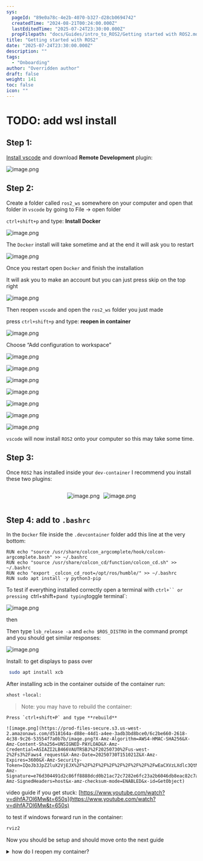 ```yaml
---
sys:
  pageId: "89e0a78c-4e2b-4070-b327-d28cb0694742"
  createdTime: "2024-08-21T00:24:00.000Z"
  lastEditedTime: "2025-07-24T23:30:00.000Z"
  propFilepath: "docs/Guides/intro_to_ROS2/Getting started with ROS2.md"
title: "Getting started with ROS2"
date: "2025-07-24T23:30:00.000Z"
description: ""
tags:
  - "Onboarding"
author: "Overridden author"
draft: false
weight: 141
toc: false
icon: ""
---
```


# TODO: add wsl install

## Step 1:

[Install vscode](https://code.visualstudio.com/download) and download **Remote Development** plugin:

![image.png](https://prod-files-secure.s3.us-west-2.amazonaws.com/d518164a-d88e-44d1-a4ee-3adb3bd8bce0/efb52993-1881-4a40-b95e-6f020334f022/image.png?X-Amz-Algorithm=AWS4-HMAC-SHA256&X-Amz-Content-Sha256=UNSIGNED-PAYLOAD&X-Amz-Credential=ASIAZI2LB4662S35MXSS%2F20250730%2Fus-west-2%2Fs3%2Faws4_request&X-Amz-Date=20250730T151014Z&X-Amz-Expires=3600&X-Amz-Security-Token=IQoJb3JpZ2luX2VjEJX%2F%2F%2F%2F%2F%2F%2F%2F%2F%2FwEaCXVzLXdlc3QtMiJGMEQCIDq26g24qyO1EUsEVI4V%2FgQd%2Fh6KWPvwk6dbl8NCvTAwAiAA94%2Bzlb7oYeYMABr1HTb5O3a5N71nNqFddw12qGO6lCqIBAi%2B%2F%2F%2F%2F%2F%2F%2F%2F%2F%2F8BEAAaDDYzNzQyMzE4MzgwNSIMooU%2BB5hIOAFoVD89KtwDnH%2BJTFPIRkbbLUfOi1tBsdpk%2BLJU25Gml7ZbGRSsC1smZVPxhmFmLjQhxIOJWvO%2B5tNgjDesFh02rX%2Bx%2B%2FnEK8ZKtJBxhufrT38Ty5YbcDXmS%2FM7qgUfhAabZ1A9WCNgyLeiORwwg1%2BGcZnO9lNkYJF2k1qpXTukm%2FmVIeRSqsIT6B81gG%2BNCEmh3DhS6kWB%2BlONgEzCZul2UvABJYBVOctrEb7pKPKth2ib3SFy43Dw9siAJoAxgtZBD1KR4NA5%2FoFvT%2B0Sm1XyC39u4BrOCL0N%2B2w6YLAEl%2FFfw%2BTfvQOTY%2FoogCjklkJ21M%2BCrzuLOybDXLLYEOuS1AH7ZjvX7KqWFvxffj1h%2BQolIqUeoOh4eVrvvfgWPPInUPc5o7krBnipSVve5ojTPvLjfycFGpwvs8cFvEzqNVtcpjUohJYJHDuBiFB2EHdjNsGf%2BLa5ia8PlAROcSCYG23x3gj5eWpUlMyLiAoMnvTjkT6EhBoIpc1Bb0iuGs0m%2F0Xet7%2FxDE86YfTfbHD%2F4hvgP%2B5JS9ZfpAeNm5%2FUNVNRBPsdBTDOBEDZ%2FzdT1RnG7Il%2B3HfOClq3kOI%2F%2BORWdzrJfQumZm4GeoWYtqZExsvQTzqSgCfgMB%2Bq6dUuB5ARHwAw%2BqKoxAY6pgEiEcOjuVl3rFZ8DoltyUH37aaJYO2ki5rwtMt4RJ8CyW5xLsMDveBPfV6NvLN4j4vwYG509%2BLuEwxppuVvrre56cTl6mld0dniJBHaS1NGNfkUGEwuPmh886mj9qu5ovmkCmhcR8lBTr3tTRLCYPqALHHY1sbiiSMPzd6QgMs1x1kVcnfDWuteB8LIdfnZi9V2fKMSuU2ADMIkOHQwlRjn%2FEwJEfTZ&X-Amz-Signature=d57743867cf92554b97b34eeb74ef337ce53ef7313e5d64ca3302ffdf389488b&X-Amz-SignedHeaders=host&x-amz-checksum-mode=ENABLED&x-id=GetObject)

## Step 2:

Create a folder called `ros2_ws` somewhere on your computer and open that folder in `vscode` by going to File → open folder 

`ctrl+shift+p` and type: **Install Docker**

![image.png](https://prod-files-secure.s3.us-west-2.amazonaws.com/d518164a-d88e-44d1-a4ee-3adb3bd8bce0/2269dc0e-1cd5-47ff-bceb-c04ad9b2eab0/image.png?X-Amz-Algorithm=AWS4-HMAC-SHA256&X-Amz-Content-Sha256=UNSIGNED-PAYLOAD&X-Amz-Credential=ASIAZI2LB4662S35MXSS%2F20250730%2Fus-west-2%2Fs3%2Faws4_request&X-Amz-Date=20250730T151014Z&X-Amz-Expires=3600&X-Amz-Security-Token=IQoJb3JpZ2luX2VjEJX%2F%2F%2F%2F%2F%2F%2F%2F%2F%2FwEaCXVzLXdlc3QtMiJGMEQCIDq26g24qyO1EUsEVI4V%2FgQd%2Fh6KWPvwk6dbl8NCvTAwAiAA94%2Bzlb7oYeYMABr1HTb5O3a5N71nNqFddw12qGO6lCqIBAi%2B%2F%2F%2F%2F%2F%2F%2F%2F%2F%2F8BEAAaDDYzNzQyMzE4MzgwNSIMooU%2BB5hIOAFoVD89KtwDnH%2BJTFPIRkbbLUfOi1tBsdpk%2BLJU25Gml7ZbGRSsC1smZVPxhmFmLjQhxIOJWvO%2B5tNgjDesFh02rX%2Bx%2B%2FnEK8ZKtJBxhufrT38Ty5YbcDXmS%2FM7qgUfhAabZ1A9WCNgyLeiORwwg1%2BGcZnO9lNkYJF2k1qpXTukm%2FmVIeRSqsIT6B81gG%2BNCEmh3DhS6kWB%2BlONgEzCZul2UvABJYBVOctrEb7pKPKth2ib3SFy43Dw9siAJoAxgtZBD1KR4NA5%2FoFvT%2B0Sm1XyC39u4BrOCL0N%2B2w6YLAEl%2FFfw%2BTfvQOTY%2FoogCjklkJ21M%2BCrzuLOybDXLLYEOuS1AH7ZjvX7KqWFvxffj1h%2BQolIqUeoOh4eVrvvfgWPPInUPc5o7krBnipSVve5ojTPvLjfycFGpwvs8cFvEzqNVtcpjUohJYJHDuBiFB2EHdjNsGf%2BLa5ia8PlAROcSCYG23x3gj5eWpUlMyLiAoMnvTjkT6EhBoIpc1Bb0iuGs0m%2F0Xet7%2FxDE86YfTfbHD%2F4hvgP%2B5JS9ZfpAeNm5%2FUNVNRBPsdBTDOBEDZ%2FzdT1RnG7Il%2B3HfOClq3kOI%2F%2BORWdzrJfQumZm4GeoWYtqZExsvQTzqSgCfgMB%2Bq6dUuB5ARHwAw%2BqKoxAY6pgEiEcOjuVl3rFZ8DoltyUH37aaJYO2ki5rwtMt4RJ8CyW5xLsMDveBPfV6NvLN4j4vwYG509%2BLuEwxppuVvrre56cTl6mld0dniJBHaS1NGNfkUGEwuPmh886mj9qu5ovmkCmhcR8lBTr3tTRLCYPqALHHY1sbiiSMPzd6QgMs1x1kVcnfDWuteB8LIdfnZi9V2fKMSuU2ADMIkOHQwlRjn%2FEwJEfTZ&X-Amz-Signature=eca91808355bc30ed46da6a4761d42b585a203f03aa642782cd168cad01c67e7&X-Amz-SignedHeaders=host&x-amz-checksum-mode=ENABLED&x-id=GetObject)

The `Docker` install will take sometime and at the end it will ask you to restart

![image.png](https://prod-files-secure.s3.us-west-2.amazonaws.com/d518164a-d88e-44d1-a4ee-3adb3bd8bce0/ed233f78-be33-4b1f-b89c-9c346c0e961e/image.png?X-Amz-Algorithm=AWS4-HMAC-SHA256&X-Amz-Content-Sha256=UNSIGNED-PAYLOAD&X-Amz-Credential=ASIAZI2LB4662S35MXSS%2F20250730%2Fus-west-2%2Fs3%2Faws4_request&X-Amz-Date=20250730T151014Z&X-Amz-Expires=3600&X-Amz-Security-Token=IQoJb3JpZ2luX2VjEJX%2F%2F%2F%2F%2F%2F%2F%2F%2F%2FwEaCXVzLXdlc3QtMiJGMEQCIDq26g24qyO1EUsEVI4V%2FgQd%2Fh6KWPvwk6dbl8NCvTAwAiAA94%2Bzlb7oYeYMABr1HTb5O3a5N71nNqFddw12qGO6lCqIBAi%2B%2F%2F%2F%2F%2F%2F%2F%2F%2F%2F8BEAAaDDYzNzQyMzE4MzgwNSIMooU%2BB5hIOAFoVD89KtwDnH%2BJTFPIRkbbLUfOi1tBsdpk%2BLJU25Gml7ZbGRSsC1smZVPxhmFmLjQhxIOJWvO%2B5tNgjDesFh02rX%2Bx%2B%2FnEK8ZKtJBxhufrT38Ty5YbcDXmS%2FM7qgUfhAabZ1A9WCNgyLeiORwwg1%2BGcZnO9lNkYJF2k1qpXTukm%2FmVIeRSqsIT6B81gG%2BNCEmh3DhS6kWB%2BlONgEzCZul2UvABJYBVOctrEb7pKPKth2ib3SFy43Dw9siAJoAxgtZBD1KR4NA5%2FoFvT%2B0Sm1XyC39u4BrOCL0N%2B2w6YLAEl%2FFfw%2BTfvQOTY%2FoogCjklkJ21M%2BCrzuLOybDXLLYEOuS1AH7ZjvX7KqWFvxffj1h%2BQolIqUeoOh4eVrvvfgWPPInUPc5o7krBnipSVve5ojTPvLjfycFGpwvs8cFvEzqNVtcpjUohJYJHDuBiFB2EHdjNsGf%2BLa5ia8PlAROcSCYG23x3gj5eWpUlMyLiAoMnvTjkT6EhBoIpc1Bb0iuGs0m%2F0Xet7%2FxDE86YfTfbHD%2F4hvgP%2B5JS9ZfpAeNm5%2FUNVNRBPsdBTDOBEDZ%2FzdT1RnG7Il%2B3HfOClq3kOI%2F%2BORWdzrJfQumZm4GeoWYtqZExsvQTzqSgCfgMB%2Bq6dUuB5ARHwAw%2BqKoxAY6pgEiEcOjuVl3rFZ8DoltyUH37aaJYO2ki5rwtMt4RJ8CyW5xLsMDveBPfV6NvLN4j4vwYG509%2BLuEwxppuVvrre56cTl6mld0dniJBHaS1NGNfkUGEwuPmh886mj9qu5ovmkCmhcR8lBTr3tTRLCYPqALHHY1sbiiSMPzd6QgMs1x1kVcnfDWuteB8LIdfnZi9V2fKMSuU2ADMIkOHQwlRjn%2FEwJEfTZ&X-Amz-Signature=253319e8f85030c2eaebb58d46b525acba809e302c4d064e62110ffb3cf4f348&X-Amz-SignedHeaders=host&x-amz-checksum-mode=ENABLED&x-id=GetObject)

Once you restart open `Docker` and finish the installation

It will ask you to make an account but you can just press skip on the top right

![image.png](https://prod-files-secure.s3.us-west-2.amazonaws.com/d518164a-d88e-44d1-a4ee-3adb3bd8bce0/21010ad9-1659-4fd9-9f59-9932a09b2a3d/image.png?X-Amz-Algorithm=AWS4-HMAC-SHA256&X-Amz-Content-Sha256=UNSIGNED-PAYLOAD&X-Amz-Credential=ASIAZI2LB4662S35MXSS%2F20250730%2Fus-west-2%2Fs3%2Faws4_request&X-Amz-Date=20250730T151014Z&X-Amz-Expires=3600&X-Amz-Security-Token=IQoJb3JpZ2luX2VjEJX%2F%2F%2F%2F%2F%2F%2F%2F%2F%2FwEaCXVzLXdlc3QtMiJGMEQCIDq26g24qyO1EUsEVI4V%2FgQd%2Fh6KWPvwk6dbl8NCvTAwAiAA94%2Bzlb7oYeYMABr1HTb5O3a5N71nNqFddw12qGO6lCqIBAi%2B%2F%2F%2F%2F%2F%2F%2F%2F%2F%2F8BEAAaDDYzNzQyMzE4MzgwNSIMooU%2BB5hIOAFoVD89KtwDnH%2BJTFPIRkbbLUfOi1tBsdpk%2BLJU25Gml7ZbGRSsC1smZVPxhmFmLjQhxIOJWvO%2B5tNgjDesFh02rX%2Bx%2B%2FnEK8ZKtJBxhufrT38Ty5YbcDXmS%2FM7qgUfhAabZ1A9WCNgyLeiORwwg1%2BGcZnO9lNkYJF2k1qpXTukm%2FmVIeRSqsIT6B81gG%2BNCEmh3DhS6kWB%2BlONgEzCZul2UvABJYBVOctrEb7pKPKth2ib3SFy43Dw9siAJoAxgtZBD1KR4NA5%2FoFvT%2B0Sm1XyC39u4BrOCL0N%2B2w6YLAEl%2FFfw%2BTfvQOTY%2FoogCjklkJ21M%2BCrzuLOybDXLLYEOuS1AH7ZjvX7KqWFvxffj1h%2BQolIqUeoOh4eVrvvfgWPPInUPc5o7krBnipSVve5ojTPvLjfycFGpwvs8cFvEzqNVtcpjUohJYJHDuBiFB2EHdjNsGf%2BLa5ia8PlAROcSCYG23x3gj5eWpUlMyLiAoMnvTjkT6EhBoIpc1Bb0iuGs0m%2F0Xet7%2FxDE86YfTfbHD%2F4hvgP%2B5JS9ZfpAeNm5%2FUNVNRBPsdBTDOBEDZ%2FzdT1RnG7Il%2B3HfOClq3kOI%2F%2BORWdzrJfQumZm4GeoWYtqZExsvQTzqSgCfgMB%2Bq6dUuB5ARHwAw%2BqKoxAY6pgEiEcOjuVl3rFZ8DoltyUH37aaJYO2ki5rwtMt4RJ8CyW5xLsMDveBPfV6NvLN4j4vwYG509%2BLuEwxppuVvrre56cTl6mld0dniJBHaS1NGNfkUGEwuPmh886mj9qu5ovmkCmhcR8lBTr3tTRLCYPqALHHY1sbiiSMPzd6QgMs1x1kVcnfDWuteB8LIdfnZi9V2fKMSuU2ADMIkOHQwlRjn%2FEwJEfTZ&X-Amz-Signature=a089c6db2f19c00c0ef300ac4b34bf69edcfe9fe206c674d12f8c88362397835&X-Amz-SignedHeaders=host&x-amz-checksum-mode=ENABLED&x-id=GetObject)

Then reopen `vscode` and open the `ros2_ws` folder you just made

press `ctrl+shift+p` and type: **reopen in container**

![image.png](https://prod-files-secure.s3.us-west-2.amazonaws.com/d518164a-d88e-44d1-a4ee-3adb3bd8bce0/4e93b8c2-41ad-488c-8095-c74205196118/image.png?X-Amz-Algorithm=AWS4-HMAC-SHA256&X-Amz-Content-Sha256=UNSIGNED-PAYLOAD&X-Amz-Credential=ASIAZI2LB4662S35MXSS%2F20250730%2Fus-west-2%2Fs3%2Faws4_request&X-Amz-Date=20250730T151014Z&X-Amz-Expires=3600&X-Amz-Security-Token=IQoJb3JpZ2luX2VjEJX%2F%2F%2F%2F%2F%2F%2F%2F%2F%2FwEaCXVzLXdlc3QtMiJGMEQCIDq26g24qyO1EUsEVI4V%2FgQd%2Fh6KWPvwk6dbl8NCvTAwAiAA94%2Bzlb7oYeYMABr1HTb5O3a5N71nNqFddw12qGO6lCqIBAi%2B%2F%2F%2F%2F%2F%2F%2F%2F%2F%2F8BEAAaDDYzNzQyMzE4MzgwNSIMooU%2BB5hIOAFoVD89KtwDnH%2BJTFPIRkbbLUfOi1tBsdpk%2BLJU25Gml7ZbGRSsC1smZVPxhmFmLjQhxIOJWvO%2B5tNgjDesFh02rX%2Bx%2B%2FnEK8ZKtJBxhufrT38Ty5YbcDXmS%2FM7qgUfhAabZ1A9WCNgyLeiORwwg1%2BGcZnO9lNkYJF2k1qpXTukm%2FmVIeRSqsIT6B81gG%2BNCEmh3DhS6kWB%2BlONgEzCZul2UvABJYBVOctrEb7pKPKth2ib3SFy43Dw9siAJoAxgtZBD1KR4NA5%2FoFvT%2B0Sm1XyC39u4BrOCL0N%2B2w6YLAEl%2FFfw%2BTfvQOTY%2FoogCjklkJ21M%2BCrzuLOybDXLLYEOuS1AH7ZjvX7KqWFvxffj1h%2BQolIqUeoOh4eVrvvfgWPPInUPc5o7krBnipSVve5ojTPvLjfycFGpwvs8cFvEzqNVtcpjUohJYJHDuBiFB2EHdjNsGf%2BLa5ia8PlAROcSCYG23x3gj5eWpUlMyLiAoMnvTjkT6EhBoIpc1Bb0iuGs0m%2F0Xet7%2FxDE86YfTfbHD%2F4hvgP%2B5JS9ZfpAeNm5%2FUNVNRBPsdBTDOBEDZ%2FzdT1RnG7Il%2B3HfOClq3kOI%2F%2BORWdzrJfQumZm4GeoWYtqZExsvQTzqSgCfgMB%2Bq6dUuB5ARHwAw%2BqKoxAY6pgEiEcOjuVl3rFZ8DoltyUH37aaJYO2ki5rwtMt4RJ8CyW5xLsMDveBPfV6NvLN4j4vwYG509%2BLuEwxppuVvrre56cTl6mld0dniJBHaS1NGNfkUGEwuPmh886mj9qu5ovmkCmhcR8lBTr3tTRLCYPqALHHY1sbiiSMPzd6QgMs1x1kVcnfDWuteB8LIdfnZi9V2fKMSuU2ADMIkOHQwlRjn%2FEwJEfTZ&X-Amz-Signature=8be1333eecc8b351e692d9c66ea46ff1e94ee5286334a4ed002300b3827bc7a5&X-Amz-SignedHeaders=host&x-amz-checksum-mode=ENABLED&x-id=GetObject)

Choose “Add configuration to workspace”

![image.png](https://prod-files-secure.s3.us-west-2.amazonaws.com/d518164a-d88e-44d1-a4ee-3adb3bd8bce0/9560b282-5060-4989-ba37-97e7b2c22476/image.png?X-Amz-Algorithm=AWS4-HMAC-SHA256&X-Amz-Content-Sha256=UNSIGNED-PAYLOAD&X-Amz-Credential=ASIAZI2LB4662S35MXSS%2F20250730%2Fus-west-2%2Fs3%2Faws4_request&X-Amz-Date=20250730T151014Z&X-Amz-Expires=3600&X-Amz-Security-Token=IQoJb3JpZ2luX2VjEJX%2F%2F%2F%2F%2F%2F%2F%2F%2F%2FwEaCXVzLXdlc3QtMiJGMEQCIDq26g24qyO1EUsEVI4V%2FgQd%2Fh6KWPvwk6dbl8NCvTAwAiAA94%2Bzlb7oYeYMABr1HTb5O3a5N71nNqFddw12qGO6lCqIBAi%2B%2F%2F%2F%2F%2F%2F%2F%2F%2F%2F8BEAAaDDYzNzQyMzE4MzgwNSIMooU%2BB5hIOAFoVD89KtwDnH%2BJTFPIRkbbLUfOi1tBsdpk%2BLJU25Gml7ZbGRSsC1smZVPxhmFmLjQhxIOJWvO%2B5tNgjDesFh02rX%2Bx%2B%2FnEK8ZKtJBxhufrT38Ty5YbcDXmS%2FM7qgUfhAabZ1A9WCNgyLeiORwwg1%2BGcZnO9lNkYJF2k1qpXTukm%2FmVIeRSqsIT6B81gG%2BNCEmh3DhS6kWB%2BlONgEzCZul2UvABJYBVOctrEb7pKPKth2ib3SFy43Dw9siAJoAxgtZBD1KR4NA5%2FoFvT%2B0Sm1XyC39u4BrOCL0N%2B2w6YLAEl%2FFfw%2BTfvQOTY%2FoogCjklkJ21M%2BCrzuLOybDXLLYEOuS1AH7ZjvX7KqWFvxffj1h%2BQolIqUeoOh4eVrvvfgWPPInUPc5o7krBnipSVve5ojTPvLjfycFGpwvs8cFvEzqNVtcpjUohJYJHDuBiFB2EHdjNsGf%2BLa5ia8PlAROcSCYG23x3gj5eWpUlMyLiAoMnvTjkT6EhBoIpc1Bb0iuGs0m%2F0Xet7%2FxDE86YfTfbHD%2F4hvgP%2B5JS9ZfpAeNm5%2FUNVNRBPsdBTDOBEDZ%2FzdT1RnG7Il%2B3HfOClq3kOI%2F%2BORWdzrJfQumZm4GeoWYtqZExsvQTzqSgCfgMB%2Bq6dUuB5ARHwAw%2BqKoxAY6pgEiEcOjuVl3rFZ8DoltyUH37aaJYO2ki5rwtMt4RJ8CyW5xLsMDveBPfV6NvLN4j4vwYG509%2BLuEwxppuVvrre56cTl6mld0dniJBHaS1NGNfkUGEwuPmh886mj9qu5ovmkCmhcR8lBTr3tTRLCYPqALHHY1sbiiSMPzd6QgMs1x1kVcnfDWuteB8LIdfnZi9V2fKMSuU2ADMIkOHQwlRjn%2FEwJEfTZ&X-Amz-Signature=77a47778bfd7ff61f54a8370e0934fa9d3b0f3d94837c3221f60edf1aae2437d&X-Amz-SignedHeaders=host&x-amz-checksum-mode=ENABLED&x-id=GetObject)

![image.png](https://prod-files-secure.s3.us-west-2.amazonaws.com/d518164a-d88e-44d1-a4ee-3adb3bd8bce0/2ee63f81-886b-48e8-a553-dc6e5eac99e4/image.png?X-Amz-Algorithm=AWS4-HMAC-SHA256&X-Amz-Content-Sha256=UNSIGNED-PAYLOAD&X-Amz-Credential=ASIAZI2LB4662S35MXSS%2F20250730%2Fus-west-2%2Fs3%2Faws4_request&X-Amz-Date=20250730T151014Z&X-Amz-Expires=3600&X-Amz-Security-Token=IQoJb3JpZ2luX2VjEJX%2F%2F%2F%2F%2F%2F%2F%2F%2F%2FwEaCXVzLXdlc3QtMiJGMEQCIDq26g24qyO1EUsEVI4V%2FgQd%2Fh6KWPvwk6dbl8NCvTAwAiAA94%2Bzlb7oYeYMABr1HTb5O3a5N71nNqFddw12qGO6lCqIBAi%2B%2F%2F%2F%2F%2F%2F%2F%2F%2F%2F8BEAAaDDYzNzQyMzE4MzgwNSIMooU%2BB5hIOAFoVD89KtwDnH%2BJTFPIRkbbLUfOi1tBsdpk%2BLJU25Gml7ZbGRSsC1smZVPxhmFmLjQhxIOJWvO%2B5tNgjDesFh02rX%2Bx%2B%2FnEK8ZKtJBxhufrT38Ty5YbcDXmS%2FM7qgUfhAabZ1A9WCNgyLeiORwwg1%2BGcZnO9lNkYJF2k1qpXTukm%2FmVIeRSqsIT6B81gG%2BNCEmh3DhS6kWB%2BlONgEzCZul2UvABJYBVOctrEb7pKPKth2ib3SFy43Dw9siAJoAxgtZBD1KR4NA5%2FoFvT%2B0Sm1XyC39u4BrOCL0N%2B2w6YLAEl%2FFfw%2BTfvQOTY%2FoogCjklkJ21M%2BCrzuLOybDXLLYEOuS1AH7ZjvX7KqWFvxffj1h%2BQolIqUeoOh4eVrvvfgWPPInUPc5o7krBnipSVve5ojTPvLjfycFGpwvs8cFvEzqNVtcpjUohJYJHDuBiFB2EHdjNsGf%2BLa5ia8PlAROcSCYG23x3gj5eWpUlMyLiAoMnvTjkT6EhBoIpc1Bb0iuGs0m%2F0Xet7%2FxDE86YfTfbHD%2F4hvgP%2B5JS9ZfpAeNm5%2FUNVNRBPsdBTDOBEDZ%2FzdT1RnG7Il%2B3HfOClq3kOI%2F%2BORWdzrJfQumZm4GeoWYtqZExsvQTzqSgCfgMB%2Bq6dUuB5ARHwAw%2BqKoxAY6pgEiEcOjuVl3rFZ8DoltyUH37aaJYO2ki5rwtMt4RJ8CyW5xLsMDveBPfV6NvLN4j4vwYG509%2BLuEwxppuVvrre56cTl6mld0dniJBHaS1NGNfkUGEwuPmh886mj9qu5ovmkCmhcR8lBTr3tTRLCYPqALHHY1sbiiSMPzd6QgMs1x1kVcnfDWuteB8LIdfnZi9V2fKMSuU2ADMIkOHQwlRjn%2FEwJEfTZ&X-Amz-Signature=c1483ed902b7fef70221f9d7bc0582f8e2e02989ac3db8fac930e73f8ac797c4&X-Amz-SignedHeaders=host&x-amz-checksum-mode=ENABLED&x-id=GetObject)

![image.png](https://prod-files-secure.s3.us-west-2.amazonaws.com/d518164a-d88e-44d1-a4ee-3adb3bd8bce0/e0fd626c-c8b6-4b2c-95d1-fa4c26514504/image.png?X-Amz-Algorithm=AWS4-HMAC-SHA256&X-Amz-Content-Sha256=UNSIGNED-PAYLOAD&X-Amz-Credential=ASIAZI2LB4662S35MXSS%2F20250730%2Fus-west-2%2Fs3%2Faws4_request&X-Amz-Date=20250730T151014Z&X-Amz-Expires=3600&X-Amz-Security-Token=IQoJb3JpZ2luX2VjEJX%2F%2F%2F%2F%2F%2F%2F%2F%2F%2FwEaCXVzLXdlc3QtMiJGMEQCIDq26g24qyO1EUsEVI4V%2FgQd%2Fh6KWPvwk6dbl8NCvTAwAiAA94%2Bzlb7oYeYMABr1HTb5O3a5N71nNqFddw12qGO6lCqIBAi%2B%2F%2F%2F%2F%2F%2F%2F%2F%2F%2F8BEAAaDDYzNzQyMzE4MzgwNSIMooU%2BB5hIOAFoVD89KtwDnH%2BJTFPIRkbbLUfOi1tBsdpk%2BLJU25Gml7ZbGRSsC1smZVPxhmFmLjQhxIOJWvO%2B5tNgjDesFh02rX%2Bx%2B%2FnEK8ZKtJBxhufrT38Ty5YbcDXmS%2FM7qgUfhAabZ1A9WCNgyLeiORwwg1%2BGcZnO9lNkYJF2k1qpXTukm%2FmVIeRSqsIT6B81gG%2BNCEmh3DhS6kWB%2BlONgEzCZul2UvABJYBVOctrEb7pKPKth2ib3SFy43Dw9siAJoAxgtZBD1KR4NA5%2FoFvT%2B0Sm1XyC39u4BrOCL0N%2B2w6YLAEl%2FFfw%2BTfvQOTY%2FoogCjklkJ21M%2BCrzuLOybDXLLYEOuS1AH7ZjvX7KqWFvxffj1h%2BQolIqUeoOh4eVrvvfgWPPInUPc5o7krBnipSVve5ojTPvLjfycFGpwvs8cFvEzqNVtcpjUohJYJHDuBiFB2EHdjNsGf%2BLa5ia8PlAROcSCYG23x3gj5eWpUlMyLiAoMnvTjkT6EhBoIpc1Bb0iuGs0m%2F0Xet7%2FxDE86YfTfbHD%2F4hvgP%2B5JS9ZfpAeNm5%2FUNVNRBPsdBTDOBEDZ%2FzdT1RnG7Il%2B3HfOClq3kOI%2F%2BORWdzrJfQumZm4GeoWYtqZExsvQTzqSgCfgMB%2Bq6dUuB5ARHwAw%2BqKoxAY6pgEiEcOjuVl3rFZ8DoltyUH37aaJYO2ki5rwtMt4RJ8CyW5xLsMDveBPfV6NvLN4j4vwYG509%2BLuEwxppuVvrre56cTl6mld0dniJBHaS1NGNfkUGEwuPmh886mj9qu5ovmkCmhcR8lBTr3tTRLCYPqALHHY1sbiiSMPzd6QgMs1x1kVcnfDWuteB8LIdfnZi9V2fKMSuU2ADMIkOHQwlRjn%2FEwJEfTZ&X-Amz-Signature=222a32ec4849149b942ea47f804a0827c5279e8d73abfa9ec5da7de8a6d7c654&X-Amz-SignedHeaders=host&x-amz-checksum-mode=ENABLED&x-id=GetObject)

![image.png](https://prod-files-secure.s3.us-west-2.amazonaws.com/d518164a-d88e-44d1-a4ee-3adb3bd8bce0/a2e13f50-d2ab-4719-a4c2-7ced634bfc9d/image.png?X-Amz-Algorithm=AWS4-HMAC-SHA256&X-Amz-Content-Sha256=UNSIGNED-PAYLOAD&X-Amz-Credential=ASIAZI2LB4662S35MXSS%2F20250730%2Fus-west-2%2Fs3%2Faws4_request&X-Amz-Date=20250730T151014Z&X-Amz-Expires=3600&X-Amz-Security-Token=IQoJb3JpZ2luX2VjEJX%2F%2F%2F%2F%2F%2F%2F%2F%2F%2FwEaCXVzLXdlc3QtMiJGMEQCIDq26g24qyO1EUsEVI4V%2FgQd%2Fh6KWPvwk6dbl8NCvTAwAiAA94%2Bzlb7oYeYMABr1HTb5O3a5N71nNqFddw12qGO6lCqIBAi%2B%2F%2F%2F%2F%2F%2F%2F%2F%2F%2F8BEAAaDDYzNzQyMzE4MzgwNSIMooU%2BB5hIOAFoVD89KtwDnH%2BJTFPIRkbbLUfOi1tBsdpk%2BLJU25Gml7ZbGRSsC1smZVPxhmFmLjQhxIOJWvO%2B5tNgjDesFh02rX%2Bx%2B%2FnEK8ZKtJBxhufrT38Ty5YbcDXmS%2FM7qgUfhAabZ1A9WCNgyLeiORwwg1%2BGcZnO9lNkYJF2k1qpXTukm%2FmVIeRSqsIT6B81gG%2BNCEmh3DhS6kWB%2BlONgEzCZul2UvABJYBVOctrEb7pKPKth2ib3SFy43Dw9siAJoAxgtZBD1KR4NA5%2FoFvT%2B0Sm1XyC39u4BrOCL0N%2B2w6YLAEl%2FFfw%2BTfvQOTY%2FoogCjklkJ21M%2BCrzuLOybDXLLYEOuS1AH7ZjvX7KqWFvxffj1h%2BQolIqUeoOh4eVrvvfgWPPInUPc5o7krBnipSVve5ojTPvLjfycFGpwvs8cFvEzqNVtcpjUohJYJHDuBiFB2EHdjNsGf%2BLa5ia8PlAROcSCYG23x3gj5eWpUlMyLiAoMnvTjkT6EhBoIpc1Bb0iuGs0m%2F0Xet7%2FxDE86YfTfbHD%2F4hvgP%2B5JS9ZfpAeNm5%2FUNVNRBPsdBTDOBEDZ%2FzdT1RnG7Il%2B3HfOClq3kOI%2F%2BORWdzrJfQumZm4GeoWYtqZExsvQTzqSgCfgMB%2Bq6dUuB5ARHwAw%2BqKoxAY6pgEiEcOjuVl3rFZ8DoltyUH37aaJYO2ki5rwtMt4RJ8CyW5xLsMDveBPfV6NvLN4j4vwYG509%2BLuEwxppuVvrre56cTl6mld0dniJBHaS1NGNfkUGEwuPmh886mj9qu5ovmkCmhcR8lBTr3tTRLCYPqALHHY1sbiiSMPzd6QgMs1x1kVcnfDWuteB8LIdfnZi9V2fKMSuU2ADMIkOHQwlRjn%2FEwJEfTZ&X-Amz-Signature=4009f838d9cba799dfd8be5935ffedad922d28e87bd3149cf5f4f2175b66c16d&X-Amz-SignedHeaders=host&x-amz-checksum-mode=ENABLED&x-id=GetObject)

![image.png](https://prod-files-secure.s3.us-west-2.amazonaws.com/d518164a-d88e-44d1-a4ee-3adb3bd8bce0/6cc478ad-aaba-4bf7-9fcc-403277ab896c/image.png?X-Amz-Algorithm=AWS4-HMAC-SHA256&X-Amz-Content-Sha256=UNSIGNED-PAYLOAD&X-Amz-Credential=ASIAZI2LB4662S35MXSS%2F20250730%2Fus-west-2%2Fs3%2Faws4_request&X-Amz-Date=20250730T151014Z&X-Amz-Expires=3600&X-Amz-Security-Token=IQoJb3JpZ2luX2VjEJX%2F%2F%2F%2F%2F%2F%2F%2F%2F%2FwEaCXVzLXdlc3QtMiJGMEQCIDq26g24qyO1EUsEVI4V%2FgQd%2Fh6KWPvwk6dbl8NCvTAwAiAA94%2Bzlb7oYeYMABr1HTb5O3a5N71nNqFddw12qGO6lCqIBAi%2B%2F%2F%2F%2F%2F%2F%2F%2F%2F%2F8BEAAaDDYzNzQyMzE4MzgwNSIMooU%2BB5hIOAFoVD89KtwDnH%2BJTFPIRkbbLUfOi1tBsdpk%2BLJU25Gml7ZbGRSsC1smZVPxhmFmLjQhxIOJWvO%2B5tNgjDesFh02rX%2Bx%2B%2FnEK8ZKtJBxhufrT38Ty5YbcDXmS%2FM7qgUfhAabZ1A9WCNgyLeiORwwg1%2BGcZnO9lNkYJF2k1qpXTukm%2FmVIeRSqsIT6B81gG%2BNCEmh3DhS6kWB%2BlONgEzCZul2UvABJYBVOctrEb7pKPKth2ib3SFy43Dw9siAJoAxgtZBD1KR4NA5%2FoFvT%2B0Sm1XyC39u4BrOCL0N%2B2w6YLAEl%2FFfw%2BTfvQOTY%2FoogCjklkJ21M%2BCrzuLOybDXLLYEOuS1AH7ZjvX7KqWFvxffj1h%2BQolIqUeoOh4eVrvvfgWPPInUPc5o7krBnipSVve5ojTPvLjfycFGpwvs8cFvEzqNVtcpjUohJYJHDuBiFB2EHdjNsGf%2BLa5ia8PlAROcSCYG23x3gj5eWpUlMyLiAoMnvTjkT6EhBoIpc1Bb0iuGs0m%2F0Xet7%2FxDE86YfTfbHD%2F4hvgP%2B5JS9ZfpAeNm5%2FUNVNRBPsdBTDOBEDZ%2FzdT1RnG7Il%2B3HfOClq3kOI%2F%2BORWdzrJfQumZm4GeoWYtqZExsvQTzqSgCfgMB%2Bq6dUuB5ARHwAw%2BqKoxAY6pgEiEcOjuVl3rFZ8DoltyUH37aaJYO2ki5rwtMt4RJ8CyW5xLsMDveBPfV6NvLN4j4vwYG509%2BLuEwxppuVvrre56cTl6mld0dniJBHaS1NGNfkUGEwuPmh886mj9qu5ovmkCmhcR8lBTr3tTRLCYPqALHHY1sbiiSMPzd6QgMs1x1kVcnfDWuteB8LIdfnZi9V2fKMSuU2ADMIkOHQwlRjn%2FEwJEfTZ&X-Amz-Signature=58ba16b9a24cb5bea7ee5c7e91503eb985b8dca7a2ba9c8ca8912a2d0f98af5b&X-Amz-SignedHeaders=host&x-amz-checksum-mode=ENABLED&x-id=GetObject)

![image.png](https://prod-files-secure.s3.us-west-2.amazonaws.com/d518164a-d88e-44d1-a4ee-3adb3bd8bce0/53255b28-f75e-430f-b9e3-c0ac8577e42b/image.png?X-Amz-Algorithm=AWS4-HMAC-SHA256&X-Amz-Content-Sha256=UNSIGNED-PAYLOAD&X-Amz-Credential=ASIAZI2LB4662S35MXSS%2F20250730%2Fus-west-2%2Fs3%2Faws4_request&X-Amz-Date=20250730T151014Z&X-Amz-Expires=3600&X-Amz-Security-Token=IQoJb3JpZ2luX2VjEJX%2F%2F%2F%2F%2F%2F%2F%2F%2F%2FwEaCXVzLXdlc3QtMiJGMEQCIDq26g24qyO1EUsEVI4V%2FgQd%2Fh6KWPvwk6dbl8NCvTAwAiAA94%2Bzlb7oYeYMABr1HTb5O3a5N71nNqFddw12qGO6lCqIBAi%2B%2F%2F%2F%2F%2F%2F%2F%2F%2F%2F8BEAAaDDYzNzQyMzE4MzgwNSIMooU%2BB5hIOAFoVD89KtwDnH%2BJTFPIRkbbLUfOi1tBsdpk%2BLJU25Gml7ZbGRSsC1smZVPxhmFmLjQhxIOJWvO%2B5tNgjDesFh02rX%2Bx%2B%2FnEK8ZKtJBxhufrT38Ty5YbcDXmS%2FM7qgUfhAabZ1A9WCNgyLeiORwwg1%2BGcZnO9lNkYJF2k1qpXTukm%2FmVIeRSqsIT6B81gG%2BNCEmh3DhS6kWB%2BlONgEzCZul2UvABJYBVOctrEb7pKPKth2ib3SFy43Dw9siAJoAxgtZBD1KR4NA5%2FoFvT%2B0Sm1XyC39u4BrOCL0N%2B2w6YLAEl%2FFfw%2BTfvQOTY%2FoogCjklkJ21M%2BCrzuLOybDXLLYEOuS1AH7ZjvX7KqWFvxffj1h%2BQolIqUeoOh4eVrvvfgWPPInUPc5o7krBnipSVve5ojTPvLjfycFGpwvs8cFvEzqNVtcpjUohJYJHDuBiFB2EHdjNsGf%2BLa5ia8PlAROcSCYG23x3gj5eWpUlMyLiAoMnvTjkT6EhBoIpc1Bb0iuGs0m%2F0Xet7%2FxDE86YfTfbHD%2F4hvgP%2B5JS9ZfpAeNm5%2FUNVNRBPsdBTDOBEDZ%2FzdT1RnG7Il%2B3HfOClq3kOI%2F%2BORWdzrJfQumZm4GeoWYtqZExsvQTzqSgCfgMB%2Bq6dUuB5ARHwAw%2BqKoxAY6pgEiEcOjuVl3rFZ8DoltyUH37aaJYO2ki5rwtMt4RJ8CyW5xLsMDveBPfV6NvLN4j4vwYG509%2BLuEwxppuVvrre56cTl6mld0dniJBHaS1NGNfkUGEwuPmh886mj9qu5ovmkCmhcR8lBTr3tTRLCYPqALHHY1sbiiSMPzd6QgMs1x1kVcnfDWuteB8LIdfnZi9V2fKMSuU2ADMIkOHQwlRjn%2FEwJEfTZ&X-Amz-Signature=552df4f99c31ea306756468dff447761e4dd6ab0f8af3efbcff1a6e683b77e35&X-Amz-SignedHeaders=host&x-amz-checksum-mode=ENABLED&x-id=GetObject)

![image.png](https://prod-files-secure.s3.us-west-2.amazonaws.com/d518164a-d88e-44d1-a4ee-3adb3bd8bce0/7c562767-5af9-4ffb-97d1-327bcdf4ee00/image.png?X-Amz-Algorithm=AWS4-HMAC-SHA256&X-Amz-Content-Sha256=UNSIGNED-PAYLOAD&X-Amz-Credential=ASIAZI2LB4662S35MXSS%2F20250730%2Fus-west-2%2Fs3%2Faws4_request&X-Amz-Date=20250730T151014Z&X-Amz-Expires=3600&X-Amz-Security-Token=IQoJb3JpZ2luX2VjEJX%2F%2F%2F%2F%2F%2F%2F%2F%2F%2FwEaCXVzLXdlc3QtMiJGMEQCIDq26g24qyO1EUsEVI4V%2FgQd%2Fh6KWPvwk6dbl8NCvTAwAiAA94%2Bzlb7oYeYMABr1HTb5O3a5N71nNqFddw12qGO6lCqIBAi%2B%2F%2F%2F%2F%2F%2F%2F%2F%2F%2F8BEAAaDDYzNzQyMzE4MzgwNSIMooU%2BB5hIOAFoVD89KtwDnH%2BJTFPIRkbbLUfOi1tBsdpk%2BLJU25Gml7ZbGRSsC1smZVPxhmFmLjQhxIOJWvO%2B5tNgjDesFh02rX%2Bx%2B%2FnEK8ZKtJBxhufrT38Ty5YbcDXmS%2FM7qgUfhAabZ1A9WCNgyLeiORwwg1%2BGcZnO9lNkYJF2k1qpXTukm%2FmVIeRSqsIT6B81gG%2BNCEmh3DhS6kWB%2BlONgEzCZul2UvABJYBVOctrEb7pKPKth2ib3SFy43Dw9siAJoAxgtZBD1KR4NA5%2FoFvT%2B0Sm1XyC39u4BrOCL0N%2B2w6YLAEl%2FFfw%2BTfvQOTY%2FoogCjklkJ21M%2BCrzuLOybDXLLYEOuS1AH7ZjvX7KqWFvxffj1h%2BQolIqUeoOh4eVrvvfgWPPInUPc5o7krBnipSVve5ojTPvLjfycFGpwvs8cFvEzqNVtcpjUohJYJHDuBiFB2EHdjNsGf%2BLa5ia8PlAROcSCYG23x3gj5eWpUlMyLiAoMnvTjkT6EhBoIpc1Bb0iuGs0m%2F0Xet7%2FxDE86YfTfbHD%2F4hvgP%2B5JS9ZfpAeNm5%2FUNVNRBPsdBTDOBEDZ%2FzdT1RnG7Il%2B3HfOClq3kOI%2F%2BORWdzrJfQumZm4GeoWYtqZExsvQTzqSgCfgMB%2Bq6dUuB5ARHwAw%2BqKoxAY6pgEiEcOjuVl3rFZ8DoltyUH37aaJYO2ki5rwtMt4RJ8CyW5xLsMDveBPfV6NvLN4j4vwYG509%2BLuEwxppuVvrre56cTl6mld0dniJBHaS1NGNfkUGEwuPmh886mj9qu5ovmkCmhcR8lBTr3tTRLCYPqALHHY1sbiiSMPzd6QgMs1x1kVcnfDWuteB8LIdfnZi9V2fKMSuU2ADMIkOHQwlRjn%2FEwJEfTZ&X-Amz-Signature=0d006d4a3c1c20aaccfcdbaa4c836b98d44ee1c63c1dedb14b97e3dc79e60620&X-Amz-SignedHeaders=host&x-amz-checksum-mode=ENABLED&x-id=GetObject)

`vscode` will now install `ROS2` onto your computer so this may take some time.

## Step 3:

Once `ROS2` has installed inside your `dev-container` I recommend you install these two plugins:

<div style="display: flex;flex-direction: row; column-gap:10px; max-width: 630px;justify-content: center;">
<div>

![image.png](https://prod-files-secure.s3.us-west-2.amazonaws.com/d518164a-d88e-44d1-a4ee-3adb3bd8bce0/3fc3d550-5a54-4ba1-ba6b-faa01cdb7369/image.png?X-Amz-Algorithm=AWS4-HMAC-SHA256&X-Amz-Content-Sha256=UNSIGNED-PAYLOAD&X-Amz-Credential=ASIAZI2LB466XD7COWPK%2F20250730%2Fus-west-2%2Fs3%2Faws4_request&X-Amz-Date=20250730T151019Z&X-Amz-Expires=3600&X-Amz-Security-Token=IQoJb3JpZ2luX2VjEJX%2F%2F%2F%2F%2F%2F%2F%2F%2F%2FwEaCXVzLXdlc3QtMiJGMEQCIB2sXARO9nknWw8ZFXcAh9N3sF9iIROMZ9WAOxEMq38wAiBZ6Il8%2FWEShJ%2F8yE86eVC4VG5YMGLs%2BXGWr9UWDif1OyqIBAi%2B%2F%2F%2F%2F%2F%2F%2F%2F%2F%2F8BEAAaDDYzNzQyMzE4MzgwNSIMr1%2BwqHW1fSP9ko4jKtwDqL%2F6ILogjJqSNhK10oLsI3RplAFaGsF94eEcBnjTrolCUskWukGCyKeB%2FUZySYxdPmVNhhvoPHi4uj4Z%2FqSUnB9bYG%2FBkw0XphkzrHtOq7JVcf7rLDETAhckvSX%2FIMlkeLuuPoOJDHn1QvSqUe99NljaGW86XtqwzfpjS0oAgkxXiT6RC5x1W13cgR6JuJ5OCo1VCxpJBb2y%2BjbkNVvIJna98Sl6ED3HvuWacj2k%2FfgUHVYn6rN%2FGGrMOHFb10YqTqFBE%2FQ9DrKD%2BO8Xl%2BAzfk2eDDBKpxJ%2FWa17CIGR%2FDV3J49a%2FpCOIE8wHl5VG%2BuqKd2o54kdOK1RckLnS1qsB2QxdVJ%2BNQhmJqIJd13sclougj0FXPfspiKgvlOFVvQ7zx6f0E6Lq8lTQ3fO3VuLnvAsYgz96lWVIv8yvf69TXxdUJusVl72S3JPbmxshLsXeyt%2FJsgRpsgX8UKJuRa1zLPuirNAdZoYc714CNXyP%2FXcO58ClrT%2FRmubf32L3uFJfdNASGTbbPQrKOsQSt8Mb0cQdwrochQk%2Bg1gCidAq7QJqjzwq37h6Sagfw0Z1yssEAJqZ1zdvTV1143fADMwsr3c%2B4fFHdNjbm3NogEdOFsvNQnG64WHr0yLxq0wmaOoxAY6pgFEPJKjaTXbDPKzZf3cDYYdMJwEry30HpGsdNOJ8Bs0U800%2FWubRVPMVe982%2BI7GHeGbafSyA7o4NpFPdqqHQ5llfcbX%2BNiEaiuT2xMgtsgMIc9bIdeQaiAacNWXH42nlR3KjLBV3z%2Fl8MNZlOVtVDXxJowDVcgkwLZdPEBwnnfM1nEDQCmcCk4dbSMFejfBxdqANrs0ALF10MsWLJVVmvHIyT2rNA2&X-Amz-Signature=2b9a634dff976020c5ec762310fdf0680a69f955257b9ca54869d29f8b6a7f4a&X-Amz-SignedHeaders=host&x-amz-checksum-mode=ENABLED&x-id=GetObject)

</div>
<div>

![image.png](https://prod-files-secure.s3.us-west-2.amazonaws.com/d518164a-d88e-44d1-a4ee-3adb3bd8bce0/d994cc66-13c2-4093-a5a3-f84cf4601a82/image.png?X-Amz-Algorithm=AWS4-HMAC-SHA256&X-Amz-Content-Sha256=UNSIGNED-PAYLOAD&X-Amz-Credential=ASIAZI2LB4667J4INYHT%2F20250730%2Fus-west-2%2Fs3%2Faws4_request&X-Amz-Date=20250730T151020Z&X-Amz-Expires=3600&X-Amz-Security-Token=IQoJb3JpZ2luX2VjEJX%2F%2F%2F%2F%2F%2F%2F%2F%2F%2FwEaCXVzLXdlc3QtMiJIMEYCIQD44leF1B4zU2E9Teoh5%2Btau3fYlxIqgfpfLk0VnH8tdQIhAPOw3zoMhZOsvTSLptq2GVBjOecfqXeuOum0UXz99UuOKogECL7%2F%2F%2F%2F%2F%2F%2F%2F%2F%2FwEQABoMNjM3NDIzMTgzODA1IgzF%2BcDkjphxjXkmABEq3ANxCQP8LVj%2F9b%2FZviXszASBLd7ZaGk82hiCZIwc2YLj6xq%2FhIJa4kpbuUrMo4w03DOx%2FGEWzqerRG4AEzXmo0iXH4Xta6kekKVKP3xJDCfRK3oAPChUWazlbnsJuE7ongSKvQ8J8%2BkOeDWibm0CV5LickmJHhXpOGPk6IHwZVzPVA3sumVY7KBdfo%2F0Dh%2B1ZrMk7shdotFpQQdCXIRi16AnzyBKuVg72fsEpz6xpfWvfkNIChkYtaEHFK72vJ1D2a0aQPlfP3J8hx5%2B6v5twa2oaQdLCmCi5cvxfTS%2B9AMg0VrXvl9ivVrE%2BlElGPk0s4OZSK1oe7pTD3oQeo0TW1Ywto34CSdY4GOhzUpHYpQb75TbFF%2BzOece8WYpP3Hml9%2BwAMa2bHqOSKMC453y64iT%2BBfNaSg28VMGVYyrxAJYVFtcaFvLQSGYGGxHvrSbVEb3vnaKzU2HPRLCOezKh1g8La%2Bd%2BHQVBZGKwj3oMysTVBWsgtWhCYSbAv%2B%2BUtGPhj5hJ%2FIxQEGpZ9CPOAUAeozB8AN81Gpq3SAkmZpULN7ehNrvo1SIkHL3QZayZFG3AuxQZhN8YmYJI1UnugsjAI%2BHswm5is%2Fu6BJVXCH0r7nmg%2BQqyeFfj0EcR9bt0jD0oajEBjqkAS7dMby%2BIQ417qevgi6mvJKs%2Fem%2FPbcsF963beI5EpjQCyoQnCpMG4WDWfqXcPjpA0U9j0kW81Ru5%2B7YlvXwkdAruIwYjN8UEuQDyZw%2FHwojDSBxe%2BNm4Hzf8UGGDSWILopum%2Fu27vjiVFvdqL2qfQZuahesDhs6g4NOmlP4PZNU6C3pJybHSZolExHR1Mtu%2BRuxGQSYKkAbBcY99ceRd3ZBZ9k%2F&X-Amz-Signature=04fdc84513488539fd70dc9025e0d926835bea4830e9187bc49a57684e61810c&X-Amz-SignedHeaders=host&x-amz-checksum-mode=ENABLED&x-id=GetObject)

</div>
</div>

## Step 4: add to `.bashrc`

In the `Docker` file inside the `.devcontainer` folder add this line at the very bottom: 

```docker
RUN echo "source /usr/share/colcon_argcomplete/hook/colcon-argcomplete.bash" >> ~/.bashrc
RUN echo "source /usr/share/colcon_cd/function/colcon_cd.sh" >> ~/.bashrc
RUN echo "export _colcon_cd_root=/opt/ros/humble/" >> ~/.bashrc
RUN sudo apt install -y python3-pip 
```

To test if everything installed correctly open a terminal with `ctrl+`` or pressing `ctrl+shift+p` and typing `toggle terminal`:

![image.png](https://prod-files-secure.s3.us-west-2.amazonaws.com/d518164a-d88e-44d1-a4ee-3adb3bd8bce0/6a4943d8-b04e-4c02-9a58-775f3384d1a5/image.png?X-Amz-Algorithm=AWS4-HMAC-SHA256&X-Amz-Content-Sha256=UNSIGNED-PAYLOAD&X-Amz-Credential=ASIAZI2LB4662S35MXSS%2F20250730%2Fus-west-2%2Fs3%2Faws4_request&X-Amz-Date=20250730T151014Z&X-Amz-Expires=3600&X-Amz-Security-Token=IQoJb3JpZ2luX2VjEJX%2F%2F%2F%2F%2F%2F%2F%2F%2F%2FwEaCXVzLXdlc3QtMiJGMEQCIDq26g24qyO1EUsEVI4V%2FgQd%2Fh6KWPvwk6dbl8NCvTAwAiAA94%2Bzlb7oYeYMABr1HTb5O3a5N71nNqFddw12qGO6lCqIBAi%2B%2F%2F%2F%2F%2F%2F%2F%2F%2F%2F8BEAAaDDYzNzQyMzE4MzgwNSIMooU%2BB5hIOAFoVD89KtwDnH%2BJTFPIRkbbLUfOi1tBsdpk%2BLJU25Gml7ZbGRSsC1smZVPxhmFmLjQhxIOJWvO%2B5tNgjDesFh02rX%2Bx%2B%2FnEK8ZKtJBxhufrT38Ty5YbcDXmS%2FM7qgUfhAabZ1A9WCNgyLeiORwwg1%2BGcZnO9lNkYJF2k1qpXTukm%2FmVIeRSqsIT6B81gG%2BNCEmh3DhS6kWB%2BlONgEzCZul2UvABJYBVOctrEb7pKPKth2ib3SFy43Dw9siAJoAxgtZBD1KR4NA5%2FoFvT%2B0Sm1XyC39u4BrOCL0N%2B2w6YLAEl%2FFfw%2BTfvQOTY%2FoogCjklkJ21M%2BCrzuLOybDXLLYEOuS1AH7ZjvX7KqWFvxffj1h%2BQolIqUeoOh4eVrvvfgWPPInUPc5o7krBnipSVve5ojTPvLjfycFGpwvs8cFvEzqNVtcpjUohJYJHDuBiFB2EHdjNsGf%2BLa5ia8PlAROcSCYG23x3gj5eWpUlMyLiAoMnvTjkT6EhBoIpc1Bb0iuGs0m%2F0Xet7%2FxDE86YfTfbHD%2F4hvgP%2B5JS9ZfpAeNm5%2FUNVNRBPsdBTDOBEDZ%2FzdT1RnG7Il%2B3HfOClq3kOI%2F%2BORWdzrJfQumZm4GeoWYtqZExsvQTzqSgCfgMB%2Bq6dUuB5ARHwAw%2BqKoxAY6pgEiEcOjuVl3rFZ8DoltyUH37aaJYO2ki5rwtMt4RJ8CyW5xLsMDveBPfV6NvLN4j4vwYG509%2BLuEwxppuVvrre56cTl6mld0dniJBHaS1NGNfkUGEwuPmh886mj9qu5ovmkCmhcR8lBTr3tTRLCYPqALHHY1sbiiSMPzd6QgMs1x1kVcnfDWuteB8LIdfnZi9V2fKMSuU2ADMIkOHQwlRjn%2FEwJEfTZ&X-Amz-Signature=7a3db6339d3b364806926349a41f68a107e72b9bf082f9c1feb931912c9ae9c0&X-Amz-SignedHeaders=host&x-amz-checksum-mode=ENABLED&x-id=GetObject)

then 

Then type `lsb_release -a` and `echo $ROS_DISTRO` in the command prompt and you should get similar responses:

![image.png](https://prod-files-secure.s3.us-west-2.amazonaws.com/d518164a-d88e-44d1-a4ee-3adb3bd8bce0/3e635dec-a805-4e85-8b9e-d000e5b71a4e/image.png?X-Amz-Algorithm=AWS4-HMAC-SHA256&X-Amz-Content-Sha256=UNSIGNED-PAYLOAD&X-Amz-Credential=ASIAZI2LB4662S35MXSS%2F20250730%2Fus-west-2%2Fs3%2Faws4_request&X-Amz-Date=20250730T151014Z&X-Amz-Expires=3600&X-Amz-Security-Token=IQoJb3JpZ2luX2VjEJX%2F%2F%2F%2F%2F%2F%2F%2F%2F%2FwEaCXVzLXdlc3QtMiJGMEQCIDq26g24qyO1EUsEVI4V%2FgQd%2Fh6KWPvwk6dbl8NCvTAwAiAA94%2Bzlb7oYeYMABr1HTb5O3a5N71nNqFddw12qGO6lCqIBAi%2B%2F%2F%2F%2F%2F%2F%2F%2F%2F%2F8BEAAaDDYzNzQyMzE4MzgwNSIMooU%2BB5hIOAFoVD89KtwDnH%2BJTFPIRkbbLUfOi1tBsdpk%2BLJU25Gml7ZbGRSsC1smZVPxhmFmLjQhxIOJWvO%2B5tNgjDesFh02rX%2Bx%2B%2FnEK8ZKtJBxhufrT38Ty5YbcDXmS%2FM7qgUfhAabZ1A9WCNgyLeiORwwg1%2BGcZnO9lNkYJF2k1qpXTukm%2FmVIeRSqsIT6B81gG%2BNCEmh3DhS6kWB%2BlONgEzCZul2UvABJYBVOctrEb7pKPKth2ib3SFy43Dw9siAJoAxgtZBD1KR4NA5%2FoFvT%2B0Sm1XyC39u4BrOCL0N%2B2w6YLAEl%2FFfw%2BTfvQOTY%2FoogCjklkJ21M%2BCrzuLOybDXLLYEOuS1AH7ZjvX7KqWFvxffj1h%2BQolIqUeoOh4eVrvvfgWPPInUPc5o7krBnipSVve5ojTPvLjfycFGpwvs8cFvEzqNVtcpjUohJYJHDuBiFB2EHdjNsGf%2BLa5ia8PlAROcSCYG23x3gj5eWpUlMyLiAoMnvTjkT6EhBoIpc1Bb0iuGs0m%2F0Xet7%2FxDE86YfTfbHD%2F4hvgP%2B5JS9ZfpAeNm5%2FUNVNRBPsdBTDOBEDZ%2FzdT1RnG7Il%2B3HfOClq3kOI%2F%2BORWdzrJfQumZm4GeoWYtqZExsvQTzqSgCfgMB%2Bq6dUuB5ARHwAw%2BqKoxAY6pgEiEcOjuVl3rFZ8DoltyUH37aaJYO2ki5rwtMt4RJ8CyW5xLsMDveBPfV6NvLN4j4vwYG509%2BLuEwxppuVvrre56cTl6mld0dniJBHaS1NGNfkUGEwuPmh886mj9qu5ovmkCmhcR8lBTr3tTRLCYPqALHHY1sbiiSMPzd6QgMs1x1kVcnfDWuteB8LIdfnZi9V2fKMSuU2ADMIkOHQwlRjn%2FEwJEfTZ&X-Amz-Signature=084cb7e338ae5c002834aaeebb37debc394cf1f6d50b3370ed95a65e5bd48074&X-Amz-SignedHeaders=host&x-amz-checksum-mode=ENABLED&x-id=GetObject)

Install:  to get displays to pass over

```bash
 sudo apt install xcb
```

After installing xcb in the container outside of the container run:

```python
xhost +local:
```

> Note: you may have to rebuild the container:

	Press `ctrl+shift+P` and type **rebuild**

	![image.png](https://prod-files-secure.s3.us-west-2.amazonaws.com/d518164a-d88e-44d1-a4ee-3adb3bd8bce0/6c2be660-2618-4c38-9c26-53554f7a0b7b/image.png?X-Amz-Algorithm=AWS4-HMAC-SHA256&X-Amz-Content-Sha256=UNSIGNED-PAYLOAD&X-Amz-Credential=ASIAZI2LB466VAUTRSBJ%2F20250730%2Fus-west-2%2Fs3%2Faws4_request&X-Amz-Date=20250730T151021Z&X-Amz-Expires=3600&X-Amz-Security-Token=IQoJb3JpZ2luX2VjEJX%2F%2F%2F%2F%2F%2F%2F%2F%2F%2FwEaCXVzLXdlc3QtMiJGMEQCIFY1u8A5Qe8jdcLTNK9Z3ZtJyRtVLhg05pKMGA1z2O3XAiA9jyuOyGUAtGgg5xow6zErA94O2v%2BR5%2Bd6z7q9G2Ea1SqIBAi%2B%2F%2F%2F%2F%2F%2F%2F%2F%2F%2F8BEAAaDDYzNzQyMzE4MzgwNSIMZoWIhXQPtLCTp%2BziKtwDSpqCJmuPfttq30MX47IqnKummbcNyzmmNiDXwUSBA7L6n%2BG%2ByEDPd87A0d3E%2BiBBUlTYCTgcIQNWcSy8rjA2PzDVYLpbJDf%2FboIR70%2Bv87z1r7Q3umZDDVpwP604sYc%2BgMCgv7DXuC762fSa7MiYZqWM%2Fw99WJwvKRMB2MeA4sw5NXXw5RcL%2B%2FgYb1g5R8zSMQrT6H8lHbBvaXDkBLS5oofe3PIQfHlVkNqbhd7kPTivFqiSNsvOnxqowk3SEl%2BG536aK2CGiserUwnmWg6%2BNlvyxuQyNEPTcKrn3%2FFdZNhwSjDoB6UR%2FNjMSMJv%2FtePKHjZWRU3h8AP1%2F2rX1riPG%2FzPEIAbjxEfFUuJ1kuBHl5VtEBtcYEC2MFk0%2FxNrKvG9XocHXKnaOQenuLbC9WD2lbxA30mlc7zgxqf7PALBB6ABp4spDSSdfWaFjbpcg%2BDv2Kv%2BjzLuDp6lBW99yIY0HsfSLUrBqKUSDZOu5YU692mCdMtku%2F7HN14hU0g6tYlh7dUvYlKYny3F64hGhFU6XLcfWlMAlp%2B5NBA6wTIfOM5mppou74yFv5irjLmKdcSZ3%2FL61QY0HWRasY%2FDfjJcMyk4TyDqg9GfvuRMV9XIaBewXcxTw1Ds4sWHYw96GoxAY6pgE4jLMMl6THlx4MGfARwgh%2F3Wfllg8gsRkxCJEDI%2BZX4rtuEILM1IO5nJaPI9SAfd1AAMeXr6XhveoV0EK%2FcfEDmz0tpm7BqTgTvWg%2Fzb%2F%2FFFfhUQok9KFYKSnWktJA2pkf9p1e8CPPjJfvhzvTD%2FwVhjnlPheruCePOkzbb8CS9fWaS%2FleqznDHjcujllmQgYDQb39FSW4g3jINKX9BWREh5iKx4Mq&X-Amz-Signature=e76d304491d2c86ff8888dcd0b21ac72c7282e6fc23a2b6046db8eac82c7ac6b&X-Amz-SignedHeaders=host&x-amz-checksum-mode=ENABLED&x-id=GetObject)

video guide if you get stuck: [https://www.youtube.com/watch?v=dihfA7Ol6Mw&t=650s](https://www.youtube.com/watch?v=dihfA7Ol6Mw&t=650s)

to test if windows forward run in the container:

```bash
rviz2
```

Now you should be setup and should move onto the next guide 

<details>
      <summary>how do I reopen my container?</summary>
      TODO:
  </details>
